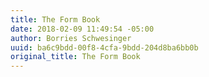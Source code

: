 ```yaml
---
title: The Form Book
date: 2018-02-09 11:49:54 -05:00
author: Borries Schwesinger
uuid: ba6c9bdd-00f8-4cfa-9bdd-204d8ba6bb0b
original_title: The Form Book
---
```


